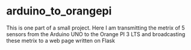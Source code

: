 # arduino_to_orangepi
This is one part of a small project. Here I am transmitting the metrix of 5 sensors from the Arduino UNO to the Orange PI 3 LTS and broadcasting these metrix to a web page written on Flask
